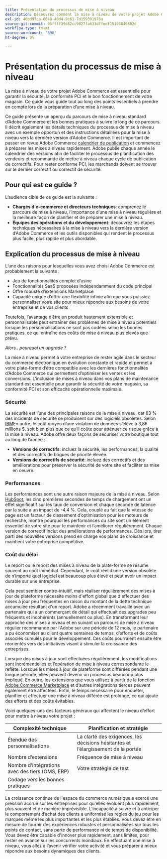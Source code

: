 ```yaml
---
title: Présentation du processus de mise à niveau
description: Découvrez comment la mise à niveau de votre projet Adobe Commerce permet de garantir la sécurité de votre vitrine et de garantir un fonctionnement efficace.
exl-id: 40bd97ca-6648-40d4-9c61-7d159391976a
source-git-commit: 95ffff39d82cc9027fa633dffedf15193040802d
workflow-type: tm+mt
source-wordcount: '898'
ht-degree: 0%

---
```


# Présentation du processus de mise à niveau

La mise à niveau de votre projet Adobe Commerce est essentielle pour garantir la sécurité, la conformité PCI et le bon fonctionnement de votre magasin. Ce guide vous guide tout au long des points essentiels à prendre en compte lors de la préparation d’une mise à niveau.

Ce guide présente un aperçu du parcours de mise à niveau standard d’Adobe Commerce et les bonnes pratiques à suivre le long de ce parcours. Il décrit également les détails techniques du processus de mise à niveau avec un exemple opportun et des instructions détaillées pour la mise à niveau vers la dernière version d’Adobe Commerce. Il est important de passer en revue Adobe Commerce [calendrier de publication](../release/schedule.md) et commencez à préparer les mises à niveau rapidement. Adobe publie chaque année le calendrier des versions afin de faciliter le processus de planification des vendeurs et recommande de mettre à niveau chaque cycle de publication de correctifs. Pour rester conforme PCI, les marchands doivent se trouver sur le dernier correctif ou correctif de sécurité.

## Pour qui est ce guide ?

L’audience cible de ce guide est la suivante :

- **Chargés d&#39;e-commerce et directeurs techniques**: comprenez le parcours de mise à niveau, l’importance d’une mise à niveau régulière et la meilleure façon de planifier et de préparer une mise à niveau.
- **Équipes des opérations et du développement**: découvrez les étapes techniques nécessaires à la mise à niveau vers la dernière version d’Adobe Commerce et les outils disponibles qui rendent le processus plus facile, plus rapide et plus abordable.

## Explication du processus de mise à niveau

L’une des raisons pour lesquelles vous avez choisi Adobe Commerce est probablement la suivante :

- Jeu de fonctionnalités complet d’usine
- Fonctionnalités SaaS proposées indépendamment du code principal
- Offre robuste d’extensions Marketplace
- Capacité unique d’offrir une flexibilité infinie afin que vous puissiez personnaliser votre site pour mieux répondre aux besoins de votre entreprise et de vos clients

Toutefois, l’avantage d’être un produit hautement extensible et personnalisable peut entraîner des problèmes de mise à niveau potentiels lorsque les personnalisations ne sont pas codées selon les bonnes pratiques, ce qui entraîne des coûts de mise à niveau plus élevés que prévu.

_Alors.. pourquoi un upgrade ?_

La mise à niveau permet à votre entreprise de rester agile dans le secteur du commerce électronique en évolution constante et rapide et permet à votre plate-forme d’être compatible avec les dernières fonctionnalités d’Adobe Commerce qui permettent d’optimiser les ventes et les conversions. L’inclusion de mises à niveau dans vos plans de maintenance standard est essentielle pour garantir la sécurité de votre magasin, sa conformité PCI et son efficacité opérationnelle maximale.

### Sécurité

La sécurité est l’une des principales raisons de la mise à niveau, car 83 % des incidents de sécurité se produisent sur des logiciels obsolètes. Selon [IBM](https://www.ibm.com/reports/data-breach)En outre, le coût moyen d’une violation de données s’élève à 3,86 millions $, soit bien plus que ce qu’il coûte pour atténuer ce risque grâce à la mise à niveau. Adobe offre deux façons de sécuriser votre boutique tout au long de l’année :

- **Versions de correctifs**: incluez la sécurité, les performances, la qualité et des correctifs de bogues de priorité élevée.
- **Versions de correctifs de sécurité**: incluez des correctifs et des améliorations pour préserver la sécurité de votre site et faciliter sa mise en oeuvre.

### Performances

Les performances sont une autre raison majeure de la mise à niveau. Selon [HubSpot](https://blog.hubspot.com/marketing/page-load-time-conversion-rates), les cinq premières secondes de temps de chargement ont un effet significatif sur les taux de conversion et chaque seconde de latence par la suite a un impact de -4,4 %. Cela, couplé au fait que la vitesse de page est un facteur de classement d’optimisation pour les moteurs de recherche, montre pourquoi les performances du site sont un élément essentiel de votre site pour le maintenir et l’améliorer régulièrement. Chaque version de correctif inclut des améliorations de performances. Dès lors, tirer parti des nouvelles versions prend en charge vos plans de croissance et maintient votre entreprise compétitive.

### Coût du délai

Le report ou le report des mises à niveau de la plate-forme se résume souvent au coût immédiat. Cependant, le coût réel d’une version obsolète de n’importe quel logiciel est beaucoup plus élevé et peut avoir un impact durable sur une entreprise.

Cela peut sembler contre-intuitif, mais réaliser régulièrement des mises à jour de plateforme nécessite moins d&#39;effort global que d&#39;effectuer des mises à jour peu fréquentes en raison du montant de la dette technique accumulée résultant d&#39;un report. Adobe a récemment travaillé avec un partenaire qui a un commerçant de détail qui effectuait des upgrades peu fréquents et incohérents (annuellement ou plus). En transformant leur approche des mises à niveau et en suivant un parcours de mise à niveau régulier recommandé par l’Adobe sur une période de 12 mois, le partenaire a pu économiser au client quatre semaines de temps, d’efforts et de coûts associés cumulés pour le développement. Ces coûts pourraient ensuite être réorientés vers des initiatives visant à stimuler la croissance des entreprises.

Lorsque des mises à jour sont effectuées régulièrement, les modifications sont incrémentielles et l’opération de mise à niveau correspondante le reflète. Lorsque les mises à jour de plateforme sont différées pendant une longue période, elles peuvent devenir un processus beaucoup plus impliqué. En outre, les extensions que vous utilisez à partir de la fonction [Adobe Commerce Marketplace](https://marketplace.magento.com/) et d’autres intégrations tierces peuvent également être affectées. Enfin, le temps nécessaire pour enquêter, planifier et effectuer une mise à niveau différée est prolongé, ce qui ajoute des efforts et des coûts évitables.

Voici quelques-uns des facteurs généraux qui affectent le niveau d’effort pour mettre à niveau votre projet :

| Complexité technique | Planification et stratégie |
|-----------------------------------------------------------|--------------------------------------------------------------|
| Étendue des personnalisations | La clarté des exigences, les décisions hésitantes et l’élargissement de la portée |
| Nombre d’extensions | Fréquence de mise à niveau |
| Nombre d’intégrations avec des tiers (OMS, ERP) | Votre stratégie de test |
| Codage vers les bonnes pratiques |                                                              |

La croissance continue de l&#39;espace du commerce numérique a exercé une pression accrue sur les entreprises pour qu&#39;elles évoluent plus rapidement, plus souvent et de manière imprévisible. L’incapacité à suivre et à anticiper le comportement d’achat des clients a uniformisé les règles du jeu pour les marques même les plus importantes et les plus établies. Vous devez être en mesure de fournir des expériences robustes et personnalisées sur tous les points de contact, sans perte de performance ni de temps de disponibilité. Vous devez être capable d&#39;innover plus rapidement, sans limites, pour rester en avance sur les concurrents mondiaux. En effectuant une mise à niveau, vous allez à l’avenir vérifier votre activité et vous préparer à mieux répondre aux besoins dynamiques des clients.
